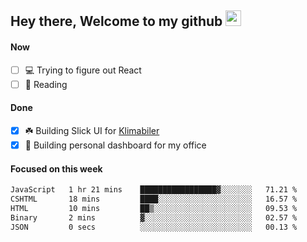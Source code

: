 ## Hey there, Welcome to my github <img src="https://media.giphy.com/media/hvRJCLFzcasrR4ia7z/giphy.gif" width="25px">

#### Now
- [ ] 💻 Trying to figure out React
- [ ] 📕 Reading

#### Done
- [x] ☘️ Building Slick UI for [Klimabiler](https://klimabiler.dk)
- [x] 🚀 Building personal dashboard for my office
 
 #### Focused on this week
<!--START_SECTION:waka-->

```txt
JavaScript   1 hr 21 mins    █████████████████▓░░░░░░░   71.21 %
CSHTML       18 mins         ████░░░░░░░░░░░░░░░░░░░░░   16.57 %
HTML         10 mins         ██▒░░░░░░░░░░░░░░░░░░░░░░   09.53 %
Binary       2 mins          ▓░░░░░░░░░░░░░░░░░░░░░░░░   02.57 %
JSON         0 secs          ░░░░░░░░░░░░░░░░░░░░░░░░░   00.13 %
```

<!--END_SECTION:waka-->

